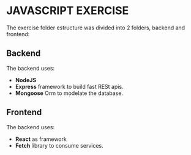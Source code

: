 # JAVASCRIPT EXERCISE
The exercise folder estructure was divided into 2 folders, backend and frontend:

## Backend
The backend uses:
- **NodeJS** 
- **Express** framework to build fast RESt apis.
- **Mongoose** Orm to modelate the database.

## Frontend

The backend uses:
- **React** as framework
- **Fetch** library to consume services.
